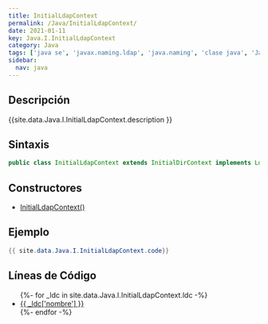 ```yaml
---
title: InitialLdapContext
permalink: /Java/InitialLdapContext/
date: 2021-01-11
key: Java.I.InitialLdapContext
category: Java
tags: ['java se', 'javax.naming.ldap', 'java.naming', 'clase java', 'Java 1.3']
sidebar: 
  nav: java
---
```


## Descripción
{{site.data.Java.I.InitialLdapContext.description }}

## Sintaxis
~~~java
public class InitialLdapContext extends InitialDirContext implements LdapContext
~~~

## Constructores
* [InitialLdapContext()](/Java/InitialLdapContext/InitialLdapContext/)

## Ejemplo
~~~java
{{ site.data.Java.I.InitialLdapContext.code}}
~~~

## Líneas de Código
<ul>
{%- for _ldc in site.data.Java.I.InitialLdapContext.ldc -%}
   <li>
       <a href="{{_ldc['url'] }}">{{ _ldc['nombre'] }}</a>
   </li>
{%- endfor -%}
</ul>
